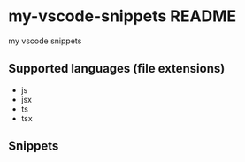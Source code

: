 # my-vscode-snippets README

my vscode snippets

## Supported languages (file extensions)

- js
- jsx
- ts
- tsx

## Snippets

